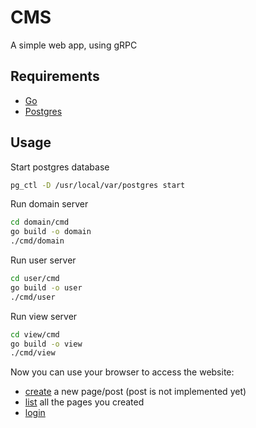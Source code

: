 # CMS
A simple web app, using gRPC

## Requirements 

- [Go](https://golang.org)
- [Postgres](https://www.postgresql.org)

## Usage 

Start postgres database

```bash
pg_ctl -D /usr/local/var/postgres start
```

Run domain server
```bash
cd domain/cmd
go build -o domain
./cmd/domain
```

Run user server
```bash
cd user/cmd
go build -o user
./cmd/user
```

Run view server
```bash
cd view/cmd
go build -o view
./cmd/view
```
Now you can use your browser to access the website:
- [create](http://localhost:3000/new) a new page/post (post is not implemented yet)
- [list](http://localhost:3000/page/) all the pages you created
- [login](http://localhost:3000/login/)